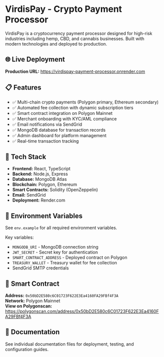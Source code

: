 # VirdisPay - Crypto Payment Processor

VirdisPay is a cryptocurrency payment processor designed for high-risk industries including hemp, CBD, and cannabis businesses. Built with modern technologies and deployed to production.

## 🌐 Live Deployment

**Production URL:** https://virdispay-payment-processor.onrender.com

## 📋 Features

- ✅ Multi-chain crypto payments (Polygon primary, Ethereum secondary)
- ✅ Automated fee collection with dynamic subscription tiers
- ✅ Smart contract integration on Polygon Mainnet
- ✅ Merchant onboarding with KYC/AML compliance
- ✅ Email notifications via SendGrid
- ✅ MongoDB database for transaction records
- ✅ Admin dashboard for platform management
- ✅ Real-time transaction tracking

## 🚀 Tech Stack

- **Frontend:** React, TypeScript
- **Backend:** Node.js, Express
- **Database:** MongoDB Atlas
- **Blockchain:** Polygon, Ethereum
- **Smart Contracts:** Solidity (OpenZeppelin)
- **Email:** SendGrid
- **Deployment:** Render.com

## 📝 Environment Variables

See `env.example` for all required environment variables.

Key variables:
- `MONGODB_URI` - MongoDB connection string
- `JWT_SECRET` - Secret key for authentication
- `SMART_CONTRACT_ADDRESS` - Deployed contract on Polygon
- `TREASURY_WALLET` - Treasury wallet for fee collection
- SendGrid SMTP credentials

## 🔗 Smart Contract

**Address:** `0x50bD2E580c6C01723F622E3Ea4160FA29FBf4F3A`  
**Network:** Polygon Mainnet  
**View on Polygonscan:** https://polygonscan.com/address/0x50bD2E580c6C01723F622E3Ea4160FA29FBf4F3A

## 📖 Documentation

See individual documentation files for deployment, testing, and configuration guides.
